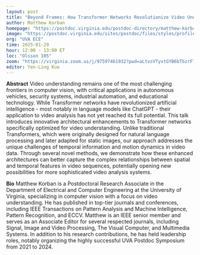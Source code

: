 ```yaml
---
layout: post
title: "Beyond Frames: How Transformer Networks Revolutionize Video Understanding and Analysis"
author: Matthew Korban
homepage: "https://postdoc.virginia.edu/postdoc-directory/matthew-korban"
image: "https://postdoc.virginia.edu/sites/postdoc/files/styles/profile_photo_large/public/matthew-korban.png?itok=LR-NGaFP"
org: "UVA ECE"
time: 2025-01-29
hour: 12:00 - 13:00 ET
loc: "Olsson 105"
zoom: "https://virginia.zoom.us/j/97597461932?pwd=aLtvsVTyxtGYB6bTbzrF7MvDHsVdyC.1"
editor: Yen-Ling Kuo
---
```


**Abstract**
Video understanding remains one of the most challenging frontiers in computer vision, with critical applications in autonomous vehicles, security systems, industrial automation, and educational technology. While Transformer networks have revolutionized artificial intelligence - most notably in language models like ChatGPT - their application to video analysis has not yet reached its full potential. This talk introduces innovative architectural enhancements to Transformer networks specifically optimized for video understanding. Unlike traditional Transformers, which were originally designed for natural language processing and later adapted for static images, our approach addresses the unique challenges of temporal information and motion dynamics in video data. Through several novel methods, we demonstrate how these enhanced architectures can better capture the complex relationships between spatial and temporal features in video sequences, potentially opening new possibilities for more sophisticated video analysis systems.


**Bio**
Matthew Korban is a Postdoctoral Research Associate in the Department of Electrical and Computer Engineering at the University of Virginia, specializing in computer vision with a focus on video understanding. He has published in top-tier journals and conferences, including IEEE Transactions on Pattern Analysis and Machine Intelligence, Pattern Recognition, and ECCV. Matthew is an IEEE senior member and serves as an Associate Editor for several respected journals, including Signal, Image and Video Processing, The Visual Computer, and Multimedia Systems. In addition to his research contributions, he has held leadership roles, notably organizing the highly successful UVA Postdoc Symposium from 2021 to 2024.
